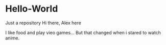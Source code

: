 # Hello-World
Just a repository 
Hi there, Alex here

I like food and play vieo games... But that changed when i stared to watch anime. 

